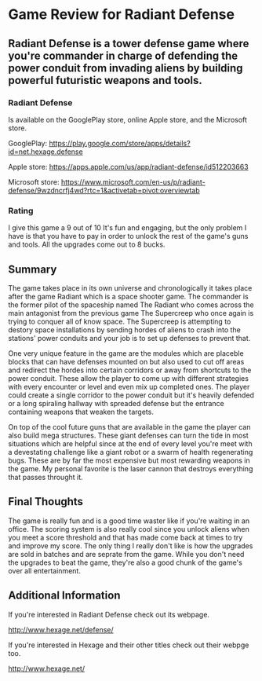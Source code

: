 # Game Review for Radiant Defense

## Radiant Defense is a tower defense game where you're commander in charge of defending the power conduit from invading aliens by building powerful futuristic weapons and tools.

### Radiant Defense

Is available on the GooglePlay store, online Apple store, and the Microsoft store.

GooglePlay: https://play.google.com/store/apps/details?id=net.hexage.defense

Apple store: https://apps.apple.com/us/app/radiant-defense/id512203663

Microsoft store: https://www.microsoft.com/en-us/p/radiant-defense/9wzdncrfj4wd?rtc=1&activetab=pivot:overviewtab

### Rating

I give this game a 9 out of 10 It's fun and engaging, but the only problem I have is that you have to pay in order to unlock the rest of the game's guns and tools. All the upgrades come out to 8 bucks.

## Summary

The game takes place in its own universe and chronologically it takes place after the game Radiant which is a space shooter game. The commander is the former pilot of the spaceship named The Radiant who comes across the main antagonist from the previous game The Supercreep 
who once again is trying to conquer all of know space. The Supercreep is attempting to destory space installations by sending hordes of aliens to crash into the stations' power conduits and your job is to set up defenses to prevent that.

One very unique feature in the game are the modules which are placeble blocks that can have defenses mounted on but also used to cut off 
areas and redirect the hordes into certain corridors or away from shortcuts to the power conduit. These allow the player to come up with 
different strategies with every encounter or level and even mix up completed ones. The player could create a single corridor to the 
power conduit but it's heavily defended or a long spiraling hallway with spreaded defense but the entrance containing weapons that 
weaken the targets.

On top of the cool future guns that are available in the game the player can also build mega structures. These giant defenses can turn 
the tide in most situations which are helpful since at the end of every level you're meet with a devestating challenge like a giant 
robot or a swarm of health regenerating bugs. These are by far the most expensive but most rewarding weapons in the game. My personal 
favorite is the laser cannon that destroys everything that passes throught it.

## Final Thoughts

The game is really fun and is a good time waster like if you're waiting in an office. The scoring system is also really cool since you 
unlock aliens when you meet a score threshold and that has made come back at times to try and improve my score. The only thing I really
don't like is how the upgrades are sold in batches and are seprate from the game. While you don't need the upgrades to beat the game,
they're also a good chunk of the game's over all entertainment.

## Additional Information

If you're interested in Radiant Defense check out its webpage.

http://www.hexage.net/defense/

If you're interested in Hexage and their other titles check out their webpge too.

http://www.hexage.net/
